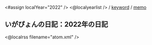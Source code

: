 <#assign localYear="2022" />
<@localyearlist /> / [keyword](../keyword/index.html) / [memo](../memo/index.html)

## いがぴょんの日記：2022年の日記

<@localrss filename="atom.xml" />

